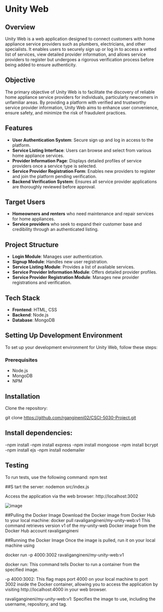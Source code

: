 # Unity Web

## Overview

Unity Web is a web application designed to connect customers with home appliance service providers such as plumbers, electricians, and other specialists. It enables users to securely sign up or log in to access a vetted list of services, view detailed provider information, and allows service providers to register but undergoes a rigorous verification process before being added to ensure authenticity.

## Objective

The primary objective of Unity Web is to facilitate the discovery of reliable home appliance service providers for individuals, particularly newcomers in unfamiliar areas. By providing a platform with verified and trustworthy service provider information, Unity Web aims to enhance user convenience, ensure safety, and minimize the risk of fraudulent practices.

## Features

- **User Authentication System**: Secure sign up and log in access to the platform.
- **Service Listing Interface**: Users can browse and select from various home appliance services.
- **Provider Information Page**: Displays detailed profiles of service providers once a service type is selected.
- **Service Provider Registration Form**: Enables new providers to register and join the platform pending verification.
- **Backend Verification System**: Ensures all service provider applications are thoroughly reviewed before approval.

## Target Users

- **Homeowners and renters** who need maintenance and repair services for home appliances.
- **Service providers** who seek to expand their customer base and credibility through an authenticated listing.

## Project Structure

- **Login Module**: Manages user authentication.
- **Signup Module**: Handles new user registration.
- **Service Listing Module**: Provides a list of available services.
- **Service Provider Information Module**: Offers detailed provider profiles.
- **Service Provider Registration Module**: Manages new provider registrations and verification.

## Tech Stack

- **Frontend**: HTML, CSS
- **Backend**: Node.js
- **Database**: MongoDB


## Setting Up Development Environment

To set up your development environment for Unity Web, follow these steps:

### Prerequisites

- Node.js
- MongoDB
- NPM

## Installation

Clone the repository:

git clone https://github.com/rgangineni02/CSCI-5030-Project.git

## Install dependencies:
-npm install
-npm install express 
-npm install mongoose 
-npm install bcrypt 
-npm install ejs
-npm install nodemailer


## Testing
To run tests, use the following command:
npm test


##S tart the server:
nodemon src/index.js

Access the application via the web browser:
http://localhost:3002

![image](https://github.com/rgangineni02/CSCI-5030-Project/assets/152373497/aa95bc07-f3e3-4576-87ae-2c9f6fda8d19)



##Pulling the Docker Image
Download the Docker image from Docker Hub to your local machine:
docker pull ravaligangineni/my-unity-web:v1
This command retrieves version v1 of the my-unity-web Docker image from the Docker Hub account ravaligangineni

##Running the Docker Image
Once the image is pulled, run it on your local machine using

  docker run -p 4000:3002 ravaligangineni/my-unity-web:v1

docker run: This command tells Docker to run a container from the specified image.

-p 4000:3002: This flag maps port 4000 on your local machine to port 3002 inside the Docker container, allowing you to access the application by visiting http://localhost:4000 in your web browser.

ravaligangineni/my-unity-web:v1: Specifies the image to use, including the username, repository, and tag.





